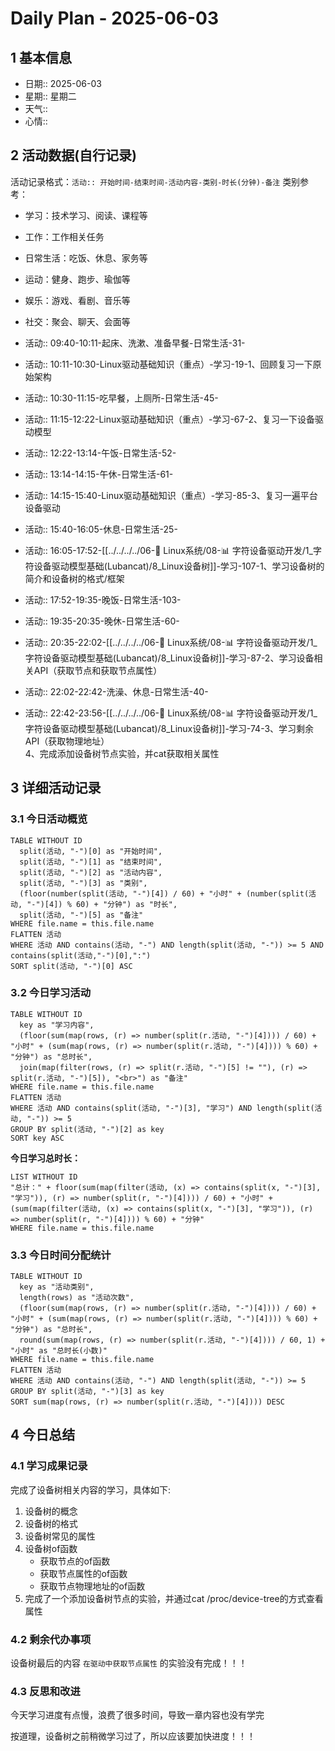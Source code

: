 # Daily Plan - 2025-06-03

## 1 基本信息

- 日期:: 2025-06-03
- 星期:: 星期二
- 天气::
- 心情::

## 2 活动数据(自行记录)
活动记录格式：`活动:: 开始时间-结束时间-活动内容-类别-时长(分钟)-备注`
类别参考：
- 学习：技术学习、阅读、课程等
- 工作：工作相关任务
- 日常生活：吃饭、休息、家务等
- 运动：健身、跑步、瑜伽等
- 娱乐：游戏、看剧、音乐等
- 社交：聚会、聊天、会面等

- 活动:: 09:40-10:11-起床、洗漱、准备早餐-日常生活-31-
- 活动:: 10:11-10:30-Linux驱动基础知识（重点）-学习-19-1、回顾复习一下原始架构
- 活动:: 10:30-11:15-吃早餐，上厕所-日常生活-45-
- 活动:: 11:15-12:22-Linux驱动基础知识（重点）-学习-67-2、复习一下设备驱动模型
- 活动:: 12:22-13:14-午饭-日常生活-52-
- 活动:: 13:14-14:15-午休-日常生活-61-
- 活动:: 14:15-15:40-Linux驱动基础知识（重点）-学习-85-3、复习一遍平台设备驱动
- 活动:: 15:40-16:05-休息-日常生活-25-
- 活动:: 16:05-17:52-[[../../../../06-🐧 Linux系统/08-📊 字符设备驱动开发/1_字符设备驱动模型基础(Lubancat)/8_Linux设备树]]-学习-107-1、学习设备树的简介和设备树的格式/框架
- 活动:: 17:52-19:35-晚饭-日常生活-103-
- 活动:: 19:35-20:35-晚休-日常生活-60-
- 活动:: 20:35-22:02-[[../../../../06-🐧 Linux系统/08-📊 字符设备驱动开发/1_字符设备驱动模型基础(Lubancat)/8_Linux设备树]]-学习-87-2、学习设备相关API（获取节点和获取节点属性）
- 活动:: 22:02-22:42-洗澡、休息-日常生活-40-
- 活动:: 22:42-23:56-[[../../../../06-🐧 Linux系统/08-📊 字符设备驱动开发/1_字符设备驱动模型基础(Lubancat)/8_Linux设备树]]-学习-74-3、学习剩余API（获取物理地址）<br>4、完成添加设备树节点实验，并cat获取相关属性

## 3 详细活动记录

### 3.1 今日活动概览

```dataview
TABLE WITHOUT ID
  split(活动, "-")[0] as "开始时间",
  split(活动, "-")[1] as "结束时间", 
  split(活动, "-")[2] as "活动内容",
  split(活动, "-")[3] as "类别",
  (floor(number(split(活动, "-")[4]) / 60) + "小时" + (number(split(活动, "-")[4]) % 60) + "分钟") as "时长",
  split(活动, "-")[5] as "备注"
WHERE file.name = this.file.name
FLATTEN 活动
WHERE 活动 AND contains(活动, "-") AND length(split(活动, "-")) >= 5 AND contains(split(活动,"-")[0],":")
SORT split(活动, "-")[0] ASC
```

### 3.2 今日学习活动

```dataview
TABLE WITHOUT ID
  key as "学习内容",
  (floor(sum(map(rows, (r) => number(split(r.活动, "-")[4]))) / 60) + "小时" + (sum(map(rows, (r) => number(split(r.活动, "-")[4]))) % 60) + "分钟") as "总时长",
  join(map(filter(rows, (r) => split(r.活动, "-")[5] != ""), (r) => split(r.活动, "-")[5]), "<br>") as "备注"
WHERE file.name = this.file.name
FLATTEN 活动
WHERE 活动 AND contains(split(活动, "-")[3], "学习") AND length(split(活动, "-")) >= 5
GROUP BY split(活动, "-")[2] as key
SORT key ASC

```

**今日学习总时长：**

```dataview
LIST WITHOUT ID
"总计：" + floor(sum(map(filter(活动, (x) => contains(split(x, "-")[3], "学习")), (r) => number(split(r, "-")[4]))) / 60) + "小时" + (sum(map(filter(活动, (x) => contains(split(x, "-")[3], "学习")), (r) => number(split(r, "-")[4]))) % 60) + "分钟"
WHERE file.name = this.file.name
```

### 3.3 今日时间分配统计

```dataview
TABLE WITHOUT ID
  key as "活动类别",
  length(rows) as "活动次数",
  (floor(sum(map(rows, (r) => number(split(r.活动, "-")[4]))) / 60) + "小时" + (sum(map(rows, (r) => number(split(r.活动, "-")[4]))) % 60) + "分钟") as "总时长",
  round(sum(map(rows, (r) => number(split(r.活动, "-")[4]))) / 60, 1) + "小时" as "总时长(小数)"
WHERE file.name = this.file.name
FLATTEN 活动
WHERE 活动 AND contains(活动, "-") AND length(split(活动, "-")) >= 5
GROUP BY split(活动, "-")[3] as key
SORT sum(map(rows, (r) => number(split(r.活动, "-")[4]))) DESC
```

## 4 今日总结

### 4.1 学习成果记录

完成了设备树相关内容的学习，具体如下:
1. 设备树的概念
2. 设备树的格式
3. 设备树常见的属性
4. 设备树of函数
	- 获取节点的of函数
	- 获取节点属性的of函数
	- 获取节点物理地址的of函数
5. 完成了一个添加设备树节点的实验，并通过cat /proc/device-tree的方式查看属性

### 4.2 剩余代办事项

设备树最后的内容 `在驱动中获取节点属性` 的实验没有完成！！！

### 4.3 反思和改进

今天学习进度有点慢，浪费了很多时间，导致一章内容也没有学完

按道理，设备树之前稍微学习过了，所以应该要加快进度！！！